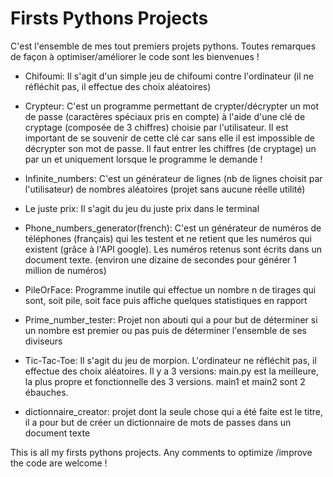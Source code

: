 # Firsts Pythons Projects
C'est l'ensemble de mes tout premiers projets pythons. Toutes remarques de façon à optimiser/améliorer le code sont les bienvenues !

- Chifoumi: Il s'agit d'un simple jeu de chifoumi contre l'ordinateur (il ne réfléchit pas, il effectue des choix aléatoires)
- Crypteur: C'est un programme permettant de crypter/décrypter un mot de passe (caractères spéciaux pris en compte) à l'aide d'une clé de cryptage (composée de 3 chiffres) choisie par l'utilisateur. Il est important de se souvenir de cette clé car sans elle il est impossible de décrypter son mot de passe. Il faut entrer les chiffres (de cryptage) un par un et uniquement lorsque le programme le demande !

- Infinite_numbers: C'est un générateur de lignes (nb de lignes choisit par l'utilisateur) de nombres aléatoires (projet sans aucune réelle utilité)
- Le juste prix: Il s'agit du jeu du juste prix dans le terminal
- Phone_numbers_generator(french): C'est un générateur de numéros de téléphones (français) qui les testent et ne retient que les numéros qui existent (grâce à l'API google). Les numéros retenus sont écrits dans un document texte. (environ une dizaine de secondes pour générer 1 million de numéros)
- PileOrFace: Programme inutile qui effectue un nombre n de tirages qui sont, soit pile, soit face puis affiche quelques statistiques en rapport
- Prime_number_tester: Projet non abouti qui a pour but de déterminer si un nombre est premier ou pas puis de déterminer l'ensemble de ses diviseurs
- Tic-Tac-Toe: Il s'agit du jeu de morpion. L'ordinateur ne réfléchit pas, il effectue des choix aléatoires. Il y a 3 versions: main.py est la meilleure, la plus propre et fonctionnelle des 3 versions. main1 et main2 sont 2 ébauches.
- dictionnaire_creator: projet dont la seule chose qui a été faite est le titre, il a pour but de créer un dictionnaire de mots de passes dans un document texte

This is all my firsts pythons projects. Any comments to optimize /improve the code are welcome !
